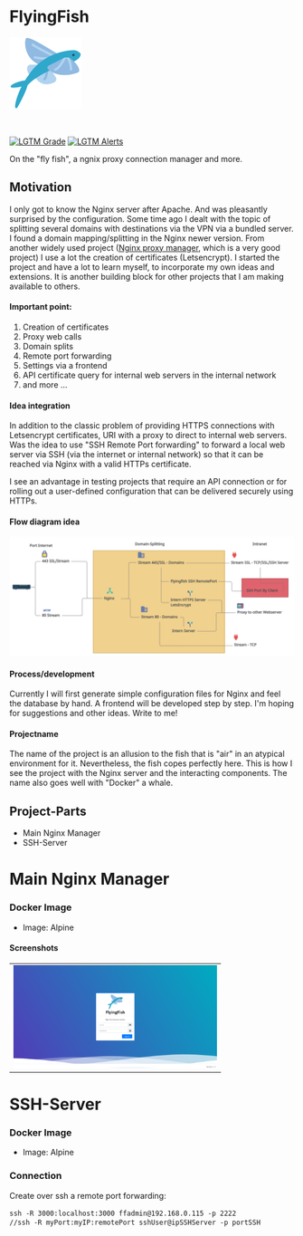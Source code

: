 # FlyingFish

<p>
<img src="doc/logo.png" alt="Logo" height="128px" width="128px">
</p><br>

[![LGTM Grade](https://img.shields.io/lgtm/grade/javascript/github/stefanwerfling/flyingfish?style=for-the-badge)](https://lgtm.com/projects/g/stefanwerfling/flyingfish/)
[![LGTM Alerts](https://img.shields.io/lgtm/alerts/github/stefanwerfling/flyingfish?style=for-the-badge)](https://lgtm.com/projects/g/stefanwerfling/flyingfish/)

On the "fly fish", a ngnix proxy connection manager and more.

## Motivation
I only got to know the Nginx server after Apache. And was pleasantly surprised by the configuration. 
Some time ago I dealt with the topic of splitting several domains with destinations via the VPN via a bundled server.
I found a domain mapping/splitting in the Nginx newer version. 
From another widely used project ([Nginx proxy manager](https://nginxproxymanager.com/), which is a very good project) I use a lot the creation of certificates (Letsencrypt).
I started the project and have a lot to learn myself, to incorporate my own ideas and extensions. It is another building block for other projects that I am making available to others.

#### Important point:

1. Creation of certificates
2. Proxy web calls
3. Domain splits
4. Remote port forwarding
5. Settings via a frontend
6. API certificate query for internal web servers in the internal network
7. and more ...

#### Idea integration
In addition to the classic problem of providing HTTPS connections with Letsencrypt certificates, URI with a proxy to direct to internal web servers. Was the idea to use "SSH Remote Port forwarding" to forward a local web server via SSH (via the internet or internal network) so that it can be reached via Nginx with a valid HTTPs certificate.


I see an advantage in testing projects that require an API connection or for rolling out a user-defined configuration that can be delivered securely using HTTPs.

#### Flow diagram idea

<img src="doc/flow.png" alt="Flow">

#### Process/development

Currently I will first generate simple configuration files for Nginx and feel the database by hand. A frontend will be developed step by step. I'm hoping for suggestions and other ideas. Write to me!

#### Projectname

The name of the project is an allusion to the fish that is "air" in an atypical environment for it. Nevertheless, the fish copes perfectly here. This is how I see the project with the Nginx server and the interacting components. The name also goes well with "Docker" a whale.

## Project-Parts
* Main Nginx Manager
* SSH-Server

# Main Nginx Manager
### Docker Image
* Image: Alpine

#### Screenshots
<table>
  <tr>
    <td> 
      <img src="doc/screenshots/login.png" alt="1" width="360px" >
    </td>
  </tr>
</table>

# SSH-Server
### Docker Image
* Image: Alpine

### Connection
Create over ssh a remote port forwarding:
```shell
ssh -R 3000:localhost:3000 ffadmin@192.168.0.115 -p 2222
//ssh -R myPort:myIP:remotePort sshUser@ipSSHServer -p portSSH
```


